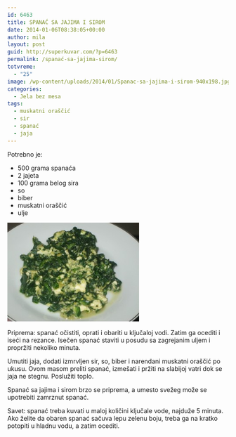 ```yaml
---
id: 6463
title: SPANAĆ SA JAJIMA I SIROM
date: 2014-01-06T08:38:05+00:00
author: mila
layout: post
guid: http://superkuvar.com/?p=6463
permalink: /spanać-sa-jajima-sirom/
totvreme:
  - "25"
image: /wp-content/uploads/2014/01/Spanac-sa-jajima-i-sirom-940x198.jpg
categories:
  - Jela bez mesa
tags:
  - muskatni oraščić
  - sir
  - spanać
  - jaja
---
```

Potrebno je:

  * 500 grama spanaća
  * 2 jajeta
  * 100 grama belog sira
  * so
  * biber
  * muskatni oraščić
  * ulje

[<img class="alignnone size-medium wp-image-6465" src="/wp-content/uploads/2014/01/Spanac-sa-jajima-i-sirom-300x225.jpg" alt="Spanac sa jajima i sirom" width="300" height="225" />](/wp-content/uploads/2014/01/Spanac-sa-jajima-i-sirom.jpg)

Priprema: spanać očistiti, oprati i obariti u ključaloj vodi. Zatim ga ocediti i iseći na rezance. Isečen spanać staviti u posudu sa zagrejanim uljem i propržiti nekoliko minuta.

Umutiti jaja, dodati izmrvljen sir, so, biber i narendani muskatni oraščić po ukusu. Ovom masom preliti spanać, izmešati i pržiti na slabijoj vatri dok se jaja ne stegnu. Poslužiti toplo.

Spanać sa jajima i sirom brzo se priprema, a umesto svežeg može se upotrebiti zamrznut spanać.

Savet: spanać treba kuvati u maloj količini ključale vode, najduže 5 minuta. Ako želite da obaren spanać sačuva lepu zelenu boju, treba ga na kratko potopiti u hladnu vodu, a zatim ocediti.

&nbsp;